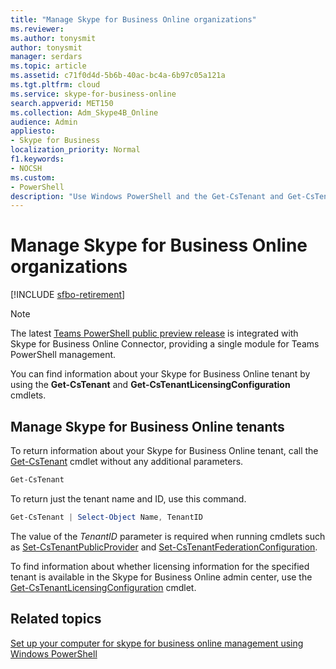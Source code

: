 ```yaml
---
title: "Manage Skype for Business Online organizations"
ms.reviewer: 
ms.author: tonysmit
author: tonysmit
manager: serdars
ms.topic: article
ms.assetid: c71f0d4d-5b6b-40ac-bc4a-6b97c05a121a
ms.tgt.pltfrm: cloud
ms.service: skype-for-business-online
search.appverid: MET150
ms.collection: Adm_Skype4B_Online
audience: Admin
appliesto:
- Skype for Business
localization_priority: Normal
f1.keywords:
- NOCSH
ms.custom:
- PowerShell
description: "Use Windows PowerShell and the Get-CsTenant and Get-CsTenantLicensingConfiguration cmdlets to get information about your Skype for Business Online tenant."
---
```


# Manage Skype for Business Online organizations

[!INCLUDE [sfbo-retirement](../../Hub/includes/sfbo-retirement.md)]
> [!NOTE]
> The latest [Teams PowerShell public preview release](https://www.powershellgallery.com/packages/MicrosoftTeams/) is integrated with Skype for Business Online Connector, providing a single module for Teams PowerShell management.

You can find information about your Skype for Business Online tenant by using the **Get-CsTenant** and **Get-CsTenantLicensingConfiguration** cmdlets.
  
## Manage Skype for Business Online tenants

To return information about your Skype for Business Online tenant, call the [Get-CsTenant](/powershell/module/skype/Get-CsTenant) cmdlet without any additional parameters.
  
```PowerShell
Get-CsTenant
```

To return just the tenant name and ID, use this command.
  
```PowerShell
Get-CsTenant | Select-Object Name, TenantID
```

The value of the  _TenantID_ parameter is required when running cmdlets such as [Set-CsTenantPublicProvider](/powershell/module/skype/Set-CsTenantPublicProvider) and [Set-CsTenantFederationConfiguration](/powershell/module/skype/Set-CsTenantFederationConfiguration).
  
To find information about whether licensing information for the specified tenant is available in the Skype for Business Online admin center, use the [Get-CsTenantLicensingConfiguration](/powershell/module/skype/Get-CsTenantLicensingConfiguration) cmdlet.
  
## Related topics
[Set up your computer for skype for business online management using Windows PowerShell](set-up-your-computer-for-windows-powershell.md)

  
